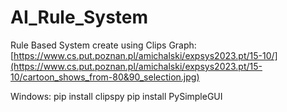 # AI_Rule_System
Rule Based System create using Clips
Graph:
[https://www.cs.put.poznan.pl/amichalski/expsys2023.pt/15-10/](https://www.cs.put.poznan.pl/amichalski/expsys2023.pt/15-10/cartoon_shows_from-80&90_selection.jpg)

Windows:
pip install clipspy
pip install PySimpleGUI
